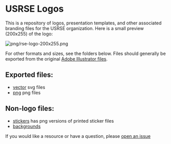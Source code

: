 # USRSE Logos

This is a repository of logos, presentation templates, and other associated
branding files for the USRSE organization. Here is a small preview (200x255)
of the logo:

![png/rse-logo-200x255.png](png/rse-logo-200x255.png)

For other formats and sizes, see the folders below.
Files should generally be exported from the original [Adobe Illustrator files](ai_files).

## Exported files:

 - [vector](vector) svg files
 - [png](png) png files
 
## Non-logo files:

 - [stickers](stickers) has png versions of printed sticker files
 - [backgrounds](background)

If you would like a resource or have a question, please [open an issue](https://www.github.com/usrse/logo/issues)
